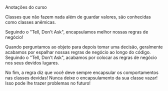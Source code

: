 Anotações do curso

Classes que não fazem nada além de guardar valores, são conhecidas como classes anêmicas. 

Seguindo o "Tell, Don't Ask", encapsulamos melhor nossas regras de negócio!

Quando perguntamos ao objeto para depois tomar uma decisão, geralmente acabamos por espalhar nossas regras de negócio ao longo do código. Seguindo o "Tell, Don't Ask", acabamos por colocar as regras de negócio nos seus devidos lugares.

No fim, a regra diz que você deve sempre encapsular os comportamentos nas classes devidas! Nunca deixe o encapsulamento da sua classe vazar! Isso pode lhe trazer problemas no futuro!
